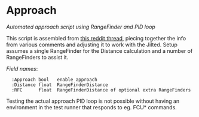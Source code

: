 # Approach
_Automated approach script using RangeFinder and PID loop_

This script is assembled from [this reddit thread][1], piecing together the info from various comments and adjusting it to work with the Jilted.
Setup assumes a single RangeFinder for the Distance calculation and a number of RangeFinders to assist it.

*Field names*:
```
  :Approach bool   enable approach
  :Distance float  RangeFinderDistance
  :RFC      float  RangeFinderDistance of optional extra RangeFinders
```

Testing the actual approach PID loop is not possible without having an environment in the test runner that responds to eg. FCU* commands.

[1]: https://www.reddit.com/r/starbase/comments/p5mifp/safely_approach_asteroids_with_a_pid_controller/
